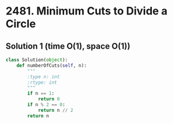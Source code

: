 # 2481. Minimum Cuts to Divide a Circle

## Solution 1 (time O(1), space O(1))

```python
class Solution(object):
    def numberOfCuts(self, n):
        """
        :type n: int
        :rtype: int
        """
        if n == 1:
            return 0
        if n % 2 == 0:
            return n // 2
        return n
```
